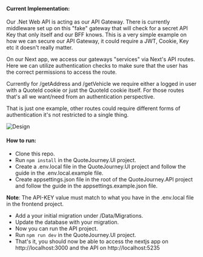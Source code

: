 #### Current Implementation:

Our .Net Web API is acting as our API Gateway. There is currently middleware set up on this "fake" gateway that will check for a secret API Key that only itself and our BFF knows. This is a very simple example on how we can secure our API Gateway, it could require a JWT, Cookie, Key etc it doesn't really matter.

On our Next app, we access our gateways "services" via Next's API routes. Here we can utilize authentication checks to make sure that the user has the correct permissions to access the route.

Currently for /getAddress and /getVehicle we require either a logged in user with a QuoteId cookie or just the QuoteId cookie itself. For those routes that's all we want/need from an authentication perspective.

That is just one example, other routes could require different forms of authentication it's not restricted to a single thing.

![Design](https://i.imgur.com/JK4zvUe.png)

#### How to run:

- Clone this repo.
- Run `npm install` in the QuoteJourney.UI project.
- Create a .env.local file in the QuoteJourney.UI project and follow the guide in the .env.local.example file.
- Create appsettings.json file in the root of the QuoteJourney.API project and follow the guide in the appsettings.example.json file.

**Note**: The API-KEY value must match to what you have in the .env.local file in the frontend project.

- Add a your initial migration under /Data/Migrations.
- Update the database with your migration.
- Now you can run the API project.
- Run `npm run dev` in the QuoteJourney.UI project.
- That's it, you should now be able to access the nextjs app on http://localhost:3000 and the API on http://localhost:5235
